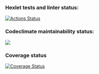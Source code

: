 ### Hexlet tests and linter status:
[![Actions Status](https://github.com/andrewqa1/python-project-52/actions/workflows/hexlet-check.yml/badge.svg)](https://github.com/andrewqa1/python-project-52/actions)

### Codeclimate maintainability status:
<a href="https://codeclimate.com/github/andrewqa1/python-project-52/maintainability"><img src="https://api.codeclimate.com/v1/badges/66d54f76b0855b6bf753/maintainability" /></a>

### Coverage status
[![Coverage Status](https://coveralls.io/repos/github/andrewqa1/python-project-52/badge.svg?branch=main&kill_cache=1)](https://coveralls.io/github/andrewqa1/python-project-52?branch=main)